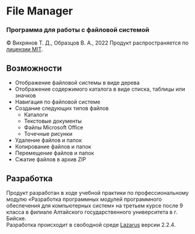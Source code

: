 # File Manager
### Программа для работы с файловой системой
© Вихрянов Т. Д., Образцов В. А., 2022
Продукт распространяется по [лицензии MIT](LICENSE.txt).

## Возможности
* Отображение файловой системы в виде дерева
* Отображение содержимого каталога в виде списка, таблицы или значков
* Навигация по файловой системе
* Создание следующих типов файлов
  * Каталоги
  * Текстовые документы
  * Файлы Microsoft Office
  * Точечные рисунки
* Удаление файлов и папок
* Копирование файлов и папок
* Перемещение файлов и папок
* Сжатие файлов в архив ZIP

## Разработка
Продукт разработан в ходе учебной практики по профессиональному модулю «Разработка программных модулей программного обеспечения для компьютерных систем» на третьем курсе после 9 класса в филиале Алтайского государственного университета в г. Бийске.  
Разработка происходит в свободной среде [Lazarus](https://www.lazarus-ide.org/) версии 2.2.4.
